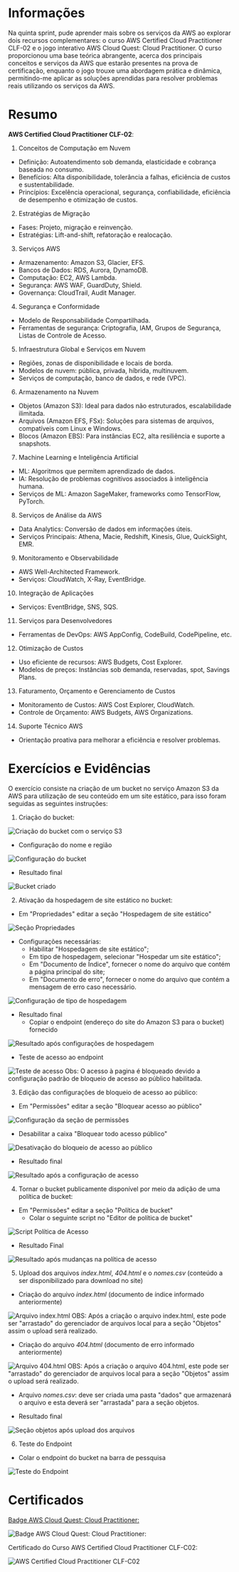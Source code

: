 # Informações

Na quinta sprint, pude aprender mais sobre os serviços da AWS ao explorar dois recursos complementares: o curso AWS Certified Cloud Practitioner CLF-02 e o jogo interativo AWS Cloud Quest: Cloud Practitioner. O curso proporcionou uma base teórica abrangente, acerca dos principais conceitos e serviços da AWS que estarão presentes na prova de certificação, enquanto o jogo trouxe uma abordagem prática e dinâmica, permitindo-me aplicar as soluções aprendidas para resolver problemas reais utilizando os serviços da AWS.

# Resumo

**AWS Certified Cloud Practitioner CLF-02**:  

1. Conceitos de Computação em Nuvem

* Definição: Autoatendimento sob demanda, elasticidade e cobrança baseada no consumo.
* Benefícios: Alta disponibilidade, tolerância a falhas, eficiência de custos e sustentabilidade.
* Princípios: Excelência operacional, segurança, confiabilidade, eficiência de desempenho e otimização de custos.

2. Estratégias de Migração

* Fases: Projeto, migração e reinvenção.
* Estratégias: Lift-and-shift, refatoração e realocação.
  
3. Serviços AWS

* Armazenamento: Amazon S3, Glacier, EFS.
* Bancos de Dados: RDS, Aurora, DynamoDB.
* Computação: EC2, AWS Lambda.
* Segurança: AWS WAF, GuardDuty, Shield.
* Governança: CloudTrail, Audit Manager.

4. Segurança e Conformidade

* Modelo de Responsabilidade Compartilhada.
* Ferramentas de segurança: Criptografia, IAM, Grupos de Segurança, Listas de Controle de Acesso.

5. Infraestrutura Global e Serviços em Nuvem

* Regiões, zonas de disponibilidade e locais de borda.
* Modelos de nuvem: pública, privada, híbrida, multinuvem.
* Serviços de computação, banco de dados, e rede (VPC).

6. Armazenamento na Nuvem

* Objetos (Amazon S3): Ideal para dados não estruturados, escalabilidade ilimitada.
* Arquivos (Amazon EFS, FSx): Soluções para sistemas de arquivos, compatíveis com Linux e Windows.
* Blocos (Amazon EBS): Para instâncias EC2, alta resiliência e suporte a snapshots.
  
7. Machine Learning e Inteligência Artificial

* ML: Algoritmos que permitem aprendizado de dados.
* IA: Resolução de problemas cognitivos associados à inteligência humana.
* Serviços de ML: Amazon SageMaker, frameworks como TensorFlow, PyTorch.

8. Serviços de Análise da AWS

* Data Analytics: Conversão de dados em informações úteis.
* Serviços Principais: Athena, Macie, Redshift, Kinesis, Glue, QuickSight, EMR.

9. Monitoramento e Observabilidade

* AWS Well-Architected Framework.
* Serviços: CloudWatch, X-Ray, EventBridge.

10. Integração de Aplicações

* Serviços: EventBridge, SNS, SQS.

11. Serviços para Desenvolvedores

* Ferramentas de DevOps: AWS AppConfig, CodeBuild, CodePipeline, etc.

12. Otimização de Custos

* Uso eficiente de recursos: AWS Budgets, Cost Explorer.
* Modelos de preços: Instâncias sob demanda, reservadas, spot, Savings Plans.

13. Faturamento, Orçamento e Gerenciamento de Custos

* Monitoramento de Custos: AWS Cost Explorer, CloudWatch.
* Controle de Orçamento: AWS Budgets, AWS Organizations.

14. Suporte Técnico AWS

* Orientação proativa para melhorar a eficiência e resolver problemas.

# Exercícios e Evidências

O exercício consiste na criação de um bucket no serviço Amazon S3 da AWS para utilização de seu conteúdo em um site estático, para isso foram seguidas as seguintes instruções:

1. Criação do bucket:
   
![Criação do bucket com o serviço S3](./Evidencias/Exercicio/Criacao1.png)
  
  * Configuração do nome e região
  
  ![Configuração do bucket](./Evidencias/Exercicio/Criacao1.1.png)

  * Resultado final
  
  ![Bucket criado](./Evidencias/Exercicio/Criacao1.2.png)

2. Ativação da hospedagem de site estático no bucket:

  * Em "Propriedades" editar a seção "Hospedagem de site estático"
  
  ![Seção Propriedades](./Evidencias/Exercicio/Hospedagem1.png)

  * Configurações necessárias:
    * Habilitar "Hospedagem de site estático";
    * Em tipo de hospedagem, selecionar "Hospedar um site estático";
    * Em "Documento de Índice", fornecer o nome do arquivo que contém a página principal do site;
    * Em "Documento de erro", fornecer  o nome do arquivo que contém a mensagem de erro caso necessário.
  
  ![Configuração de tipo de hospedagem](./Evidencias/Exercicio/Hospedagem1.1.png)

  * Resultado final 
    * Copiar o endpoint (endereço do site do Amazon S3 para o bucket) fornecido
  
  ![Resultado após configurações de hospedagem](./Evidencias/Exercicio/Hospedagem1.2.png)

  * Teste de acesso ao endpoint
  
  ![Teste de acesso](./Evidencias/Exercicio/Teste-Acesso1.png)
  Obs: O acesso à pagina é bloqueado devido a configuração padrão de bloqueio de acesso ao público habilitada.

3. Edição das configurações de bloqueio de acesso ao público:

  * Em "Permissões" editar a seção "Bloquear acesso ao público"
  
  ![Configuração da seção de permissões](./Evidencias/Exercicio/Edicao-Acesso1.png)

  * Desabilitar a caixa "Bloquear todo acesso público"
  
  ![Desativação do bloqueio de acesso ao público](./Evidencias/Exercicio/Edicao-Acesso1.1.png)

  * Resultado final
  
  ![Resultado após a configuração de acesso](./Evidencias/Exercicio/Edicao-Acesso1.2.png)

4. Tornar o bucket publicamente disponível por meio da adição de uma política de bucket:

  * Em "Permissões" editar a seção "Política de bucket"
    * Colar o seguinte script no "Editor de política de bucket"
    
  ![Script Política de Acesso](./Evidencias/Exercicio/Politica1.png)

  * Resultado Final
  
  ![Resultado após mudanças na política de acesso](./Evidencias/Exercicio/Politica2.png)

5. Upload dos arquivos *index.html*, *404.html* e o *nomes.csv* (conteúdo a ser disponibilizado para download no site)

  * Criação do arquivo *index.html* (documento de índice informado anteriormente)
  
  ![Arquivo index.html](./Evidencias/Exercicio/index.html.png)
  OBS: Após a criação o arquivo index.html, este pode ser "arrastado" do gerenciador de arquivos local para a seção "Objetos" assim o upload será realizado.

  *  Criação do arquivo *404.html* (documento de erro informado anteriormente)
  
  ![Arquivo 404.html](./Evidencias/Exercicio/404.html.png)
  OBS: Após a criação o arquivo 404.html, este pode ser "arrastado" do gerenciador de arquivos local para a seção "Objetos" assim o upload será realizado.

  * Arquivo *nomes.csv*: deve ser criada uma pasta "dados" que armazenará o arquivo e esta deverá ser "arrastada" para a seção objetos.

  * Resultado final
  
  ![Seção objetos após upload dos arquivos](./Evidencias/Exercicio/Upload1.png) 

6. Teste do Endpoint
  * Colar o endpoint do bucket na barra de pessquisa
  
  ![Teste do Endpoint](./Evidencias/Exercicio/Teste-Endpoint.png) 
  
# Certificados

[Badge AWS Cloud Quest: Cloud Practitioner:](https://www.credly.com/badges/aeffd60c-0678-4ed0-a792-addcd6855c9d/public_url)

![Badge AWS Cloud Quest: Cloud Practitioner:](./Certificados/aws-cloud-quest-cloud-practitioner.png)


Certificado do Curso AWS Certified Cloud Practitioner CLF-C02:

![AWS Certified Cloud Practitioner CLF-C02](Certificados/aws-certified-cloud-practitioner-CLF-C02-Portuguese.png)